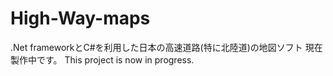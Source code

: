 # High-Way-maps
.Net frameworkとC#を利用した日本の高速道路(特に北陸道)の地図ソフト
現在製作中です。
This project is now in progress.
